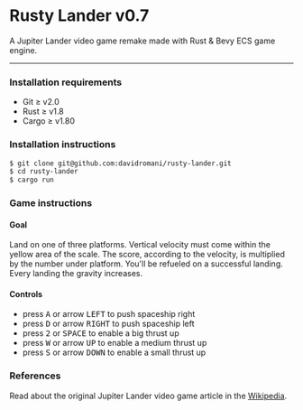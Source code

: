 Rusty Lander v0.7
=================

A Jupiter Lander video game remake made with Rust & Bevy ECS game engine.

---

### Installation requirements

* Git ≥ v2.0
* Rust ≥ v1.8
* Cargo ≥ v1.80

### Installation instructions

```bash
$ git clone git@github.com:davidromani/rusty-lander.git
$ cd rusty-lander
$ cargo run
```

### Game instructions

#### Goal

Land on one of three platforms. Vertical velocity must come within the yellow area of the scale. The score, according to
the velocity, is multiplied by the number under platform. You'll be refueled on a successful landing. Every landing the
gravity increases.

#### Controls

* press <kbd>A</kbd> or arrow <kbd>LEFT</kbd> to push spaceship right
* press <kbd>D</kbd> or arrow <kbd>RIGHT</kbd> to push spaceship left
* press <kbd>2</kbd> or <kbd>SPACE</kbd> to enable a big thrust up
* press <kbd>W</kbd> or arrow <kbd>UP</kbd> to enable a medium thrust up
* press <kbd>S</kbd> or arrow <kbd>DOWN</kbd> to enable a small thrust up

### References

Read about the original Jupiter Lander video game article in
the [Wikipedia](https://en.wikipedia.org/wiki/Jupiter_Lander).
